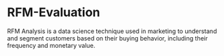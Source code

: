 # RFM-Evaluation
RFM Analysis is a data science technique used in marketing to understand and segment customers based on their buying behavior, including their frequency and monetary value.
